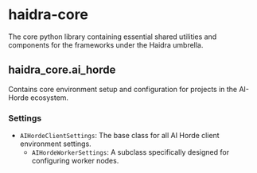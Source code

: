 # haidra-core

The core python library containing essential shared utilities and components for the frameworks under the Haidra umbrella.

## haidra_core.ai_horde

Contains core environment setup and configuration for projects in the AI-Horde ecosystem.

### Settings

- `AIHordeClientSettings`: The base class for all AI Horde client environment settings.
    - `AIHordeWorkerSettings`: A subclass specifically designed for configuring worker nodes.

